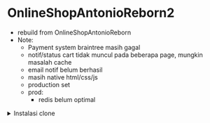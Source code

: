 # OnlineShopAntonioReborn2
- rebuild from OnlineShopAntonioReborn
- Note:
    - Payment system braintree masih gagal
    - notif/status cart tidak muncul pada beberapa page, mungkin masalah cache
    - email notif belum berhasil
    - masih native html/css/js
    - production set
    - prod:
        - redis belum optimal
<details>
<summary>Instalasi clone</summary>

- Local
    - git clone xxxx
    - `pipenv shell` (jika tidak bisa, activate manual di . source /home/aris/.local/share/virtualenvs/OnlineShopAntonioReborn2-9gnlXKj9/bin/activate)
    - `pipenv install`
    - pada settings.py, set allowed_host: 'localhost'
    - Database
        - set: user, pass, database, --> settings.py
        - `sudo service postgresql start`
        - sudo su --> su - postgres --> psql
        - `CREATE USER user_name WITH ENCRYPTED PASSWORD 'mypassword';`
        - `CREATE DATABASE dbname OWNER rolename;`
        - `GRANT ALL PRIVILEGES ON dbname TO aris;`
    - RabbitMQ & Celery (for email notif when place order)
        - [Install rabbitMq ubuntu](https://www.rabbitmq.com/install-debian.html)
        - sudo rabbitmq-server
        - cd myshop
        - celery -A myshop worker -l info
        - celery -A myshop flower >> open http://localhost:5555 (flower = monitoring celery)
    - Redis (recomendation system)
        - [Instalasi](https://redis.io/docs/getting-started/installation/install-redis-on-linux/)
        - [other command](https://github.com/ArisDjango/orm-postgres/blob/main/redis.)
        - `redis-server`
    - `python manage.py migrate`
    - `python manage.py createsuperuser`
    - `python manage.py runserver`
    - konten:
        - localhost:8000
        - localhost:8000/admin/
    - Backup:
        - `python manage.py dumpdata blog --indent=2 --output=blog/fixtures/backup2022.json`
    - Load:
        - `python manage.py loaddata backup2022.json`
- Production (docker)
    - git clone xxxx
    - pada settings.py, set allowed_host: 'XXX' --> IP Public
    - `docker-compose up`
    - `docker container ls` --> pastikan container jalan
    - migrate:
        - `docker-compose run --rm onlineshopantonio /bin/bash -c "cd myshop; python3 manage.py migrate"`
    - super user
        - `docker-compose run --rm onlineshopantonio /bin/bash -c "cd myshop; python3 manage.py createsuperuser"`
    - collect static
        - `docker-compose run --rm onlineshopantonio /bin/bash -c "cd myshop; python3 manage.py collectstatic --no-input"`

    
</details>